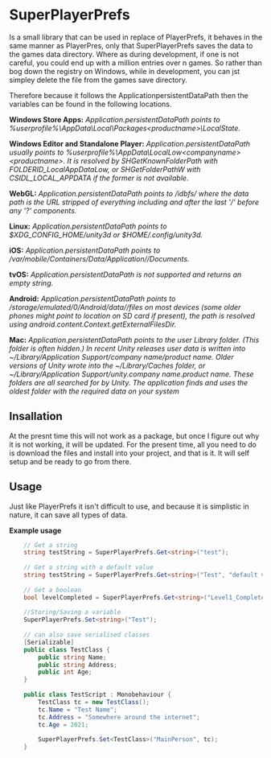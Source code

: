 
# SuperPlayerPrefs
 
Is a small library that can be used in replace of PlayerPrefs, it behaves in the same manner as PlayerPres, only that SuperPlayerPrefs saves the data to the games data directory. Where as during development, if one is not careful, you could end up with a million entries over n games. So rather than bog down the registry on Windows, while in development, you can jst simpley delete the file from the games save directory.

Therefore because it follows the ApplicationpersistentDataPath then the variables can be found in the following locations.

**Windows Store Apps:** *Application.persistentDataPath points to %userprofile%\AppData\Local\Packages\<productname>\LocalState.*

**Windows Editor and Standalone Player:** *Application.persistentDataPath usually points to %userprofile%\AppData\LocalLow\<companyname>\<productname>. It is resolved by SHGetKnownFolderPath with FOLDERID_LocalAppDataLow, or SHGetFolderPathW with CSIDL_LOCAL_APPDATA if the former is not available*.

**WebGL:** *Application.persistentDataPath points to /idbfs/<md5 hash of data path> where the data path is the URL stripped of everything including and after the last '/' before any '?' components.*

**Linux:** *Application.persistentDataPath points to $XDG_CONFIG_HOME/unity3d or $HOME/.config/unity3d.*

**iOS:** *Application.persistentDataPath points to /var/mobile/Containers/Data/Application/<guid>/Documents.*

**tvOS:** *Application.persistentDataPath is not supported and returns an empty string.*

**Android:** *Application.persistentDataPath points to /storage/emulated/0/Android/data/<packagename>/files on most devices (some older phones might point to location on SD card if present), the path is resolved using android.content.Context.getExternalFilesDir.*

**Mac:** *Application.persistentDataPath points to the user Library folder. (This folder is often hidden.) In recent Unity releases user data is written into ~/Library/Application Support/company name/product name. Older versions of Unity wrote into the ~/Library/Caches folder, or ~/Library/Application Support/unity.company name.product name. These folders are all searched for by Unity. The application finds and uses the oldest folder with the required data on your system*

## Insallation
At the presnt time this will not work as a package, but once I figure out why it is not working, it will be updated. For the present time, all you need to do is download the files and install into your project, and that is it. It will self setup and be ready to go from there.

## Usage
Just like PlayerPrefs it isn't difficult to use, and because it is simplistic in nature, it can save all types of data.

**Example usage**

```CS
    // Get a string
    string testString = SuperPlayerPrefs.Get<string>("test");
    
    // Get a string with a default value 
    string testString = SuperPlayerPrefs.Get<string>("Test", "default value to return");
    
    // Get a boolean
    bool levelCompleted = SuperPlayerPrefs.Get<string>("Level1_Completed", false);
    
    //Storing/Saving a variable
    SuperPlayerPrefs.Set<string>("Test");
    
    // can also save serialised classes
    [Serializable]
    public class TestClass {
	    public string Name;
	    public string Address;
	    public int Age;
    }
    
    public class TestScript : Monobehaviour {
	    TestClass tc = new TestClass();
	    tc.Name = "Test Name";
	    tc.Address = "Somewhere around the internet";
	    tc.Age = 2021;
	    
	    SuperPlayerPrefs.Set<TestClass>("MainPerson", tc);
    }
```